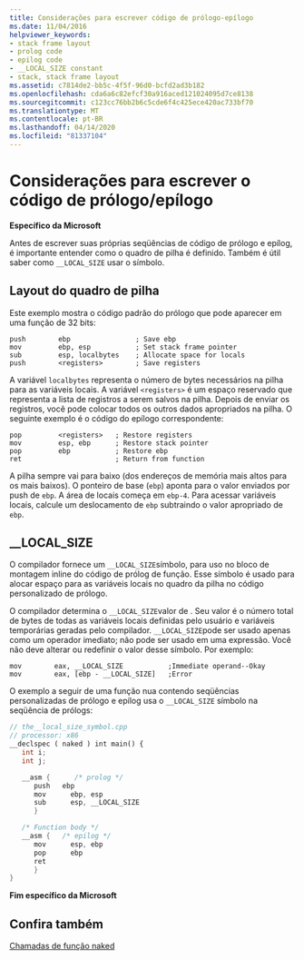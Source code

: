 ```yaml
---
title: Considerações para escrever código de prólogo-epílogo
ms.date: 11/04/2016
helpviewer_keywords:
- stack frame layout
- prolog code
- epilog code
- __LOCAL_SIZE constant
- stack, stack frame layout
ms.assetid: c7814de2-bb5c-4f5f-96d0-bcfd2ad3b182
ms.openlocfilehash: cda6a6c82efcf30a916aced121024095d7ce8138
ms.sourcegitcommit: c123cc76bb2b6c5cde6f4c425ece420ac733bf70
ms.translationtype: MT
ms.contentlocale: pt-BR
ms.lasthandoff: 04/14/2020
ms.locfileid: "81337104"
---
```

# <a name="considerations-for-writing-prologepilog-code"></a>Considerações para escrever o código de prólogo/epílogo

**Específico da Microsoft**

Antes de escrever suas próprias seqüências de código de prólogo e epílog, é importante entender como o quadro de pilha é definido. Também é útil saber como `__LOCAL_SIZE` usar o símbolo.

## <a name="stack-frame-layout"></a><a name="_pluslang_c.2b2b_.stack_frame_layout"></a>Layout do quadro de pilha

Este exemplo mostra o código padrão do prólogo que pode aparecer em uma função de 32 bits:

```
push        ebp                ; Save ebp
mov         ebp, esp           ; Set stack frame pointer
sub         esp, localbytes    ; Allocate space for locals
push        <registers>        ; Save registers
```

A variável `localbytes` representa o número de bytes necessários na pilha para as variáveis locais. A variável `<registers>` é um espaço reservado que representa a lista de registros a serem salvos na pilha. Depois de enviar os registros, você pode colocar todos os outros dados apropriados na pilha. O seguinte exemplo é o código do epílogo correspondente:

```
pop         <registers>   ; Restore registers
mov         esp, ebp      ; Restore stack pointer
pop         ebp           ; Restore ebp
ret                       ; Return from function
```

A pilha sempre vai para baixo (dos endereços de memória mais altos para os mais baixos). O ponteiro de base (`ebp`) aponta para o valor enviados por push de `ebp`. A área de locais começa em `ebp-4`. Para acessar variáveis locais, calcule um deslocamento de `ebp` subtraindo o valor apropriado de `ebp`.

## <a name="__local_size"></a><a name="_pluslang___local_size"></a>__LOCAL_SIZE

O compilador fornece um `__LOCAL_SIZE`símbolo, para uso no bloco de montagem inline do código de prólog de função. Esse símbolo é usado para alocar espaço para as variáveis locais no quadro da pilha no código personalizado de prólogo.

O compilador determina o `__LOCAL_SIZE`valor de . Seu valor é o número total de bytes de todas as variáveis locais definidas pelo usuário e variáveis temporárias geradas pelo compilador. `__LOCAL_SIZE`pode ser usado apenas como um operador imediato; não pode ser usado em uma expressão. Você não deve alterar ou redefinir o valor desse símbolo. Por exemplo:

```
mov        eax, __LOCAL_SIZE           ;Immediate operand--Okay
mov        eax, [ebp - __LOCAL_SIZE]   ;Error
```

O exemplo a seguir de uma função nua contendo seqüências personalizadas de prólogo e epílog usa o `__LOCAL_SIZE` símbolo na seqüência de prólogs:

```cpp
// the__local_size_symbol.cpp
// processor: x86
__declspec ( naked ) int main() {
   int i;
   int j;

   __asm {      /* prolog */
      push   ebp
      mov      ebp, esp
      sub      esp, __LOCAL_SIZE
      }

   /* Function body */
   __asm {   /* epilog */
      mov      esp, ebp
      pop      ebp
      ret
      }
}
```

**Fim específico da Microsoft**

## <a name="see-also"></a>Confira também

[Chamadas de função naked](../cpp/naked-function-calls.md)

